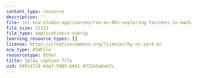```yaml
---
content_type: resource
description: ''
file: /ol-ocw-studio-app/courses/res-ec-001-exploring-fairness-in-machine-learning-for-international-development-spring-2020/b95147244da75985b6418732e5a6ab7c_3f98wYIWsN0.vtt
file_size: 21131
file_type: application/x-subrip
learning_resource_types: []
license: https://creativecommons.org/licenses/by-nc-sa/4.0/
ocw_type: OCWFile
resourcetype: Other
title: 3play caption file
uid: b9514724-4da7-5985-b641-8732e5a6ab7c
---
```

